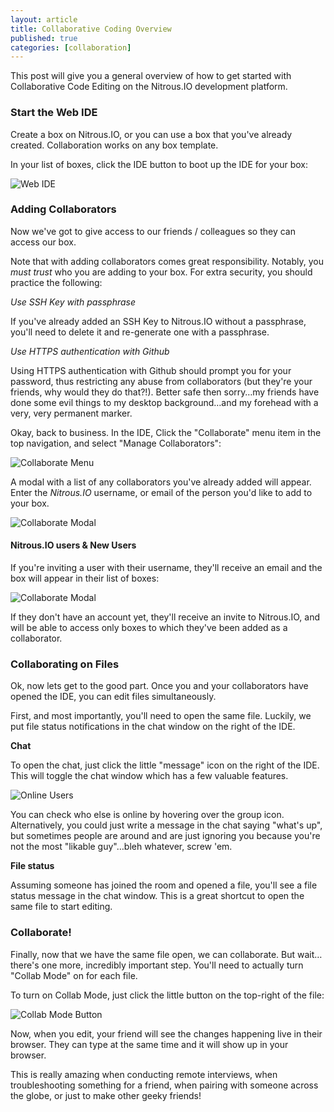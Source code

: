 ```yaml
---
layout: article
title: Collaborative Coding Overview
published: true
categories: [collaboration]
---
```


This post will give you a general overview of how to get started with Collaborative Code Editing on the Nitrous.IO development platform.

### Start the Web IDE

Create a box on Nitrous.IO, or you can use a box that you've already created. Collaboration works on any box template.

In your list of boxes, click the IDE button to boot up the IDE for your box:

![Web IDE](/screenshots/ide-button.png)

### Adding Collaborators

Now we've got to give access to our friends / colleagues so they can access our box.

Note that with adding collaborators comes great responsibility. Notably, you *must trust* who you are adding to your box. For extra security, you should practice the following:

*Use SSH Key with passphrase*

If you've already added an SSH Key to Nitrous.IO without a passphrase, you'll need to delete it and re-generate one with a passphrase.

*Use HTTPS authentication with Github*

Using HTTPS authentication with Github should prompt you for your password, thus restricting any abuse from collaborators (but they're your friends, why would they do that?!). Better safe then sorry…my friends have done some evil things to my desktop background…and my forehead with a very, very permanent marker.

Okay, back to business. In the IDE, Click the "Collaborate" menu item in the top navigation, and select "Manage Collaborators":

![Collaborate Menu](/screenshots/collab/collab-menu.png)

A modal with a list of any collaborators you've already added will appear. Enter the _Nitrous.IO_ username, or email of the person you'd like to add to your box.

![Collaborate Modal](/screenshots/collab/collab-modal-email.png)

#### Nitrous.IO users & New Users

If you're inviting a user with their username, they'll receive an email and the box will appear in their list of boxes:

![Collaborate Modal](/screenshots/collab/shared-box.png)

If they don't have an account yet, they'll receive an invite to Nitrous.IO, and will be able to access only boxes to which they've been added as a collaborator.

### Collaborating on Files

Ok, now lets get to the good part. Once you and your collaborators have opened the IDE, you can edit files simultaneously.

First, and most importantly, you'll need to open the same file. Luckily, we put file status notifications in the chat window on the right of the IDE.

**Chat**

To open the chat, just click the little "message" icon on the right of the IDE. This will toggle the chat window which has a few valuable features.

![Online Users](/screenshots/collab/collab-online.png)

You can check who else is online by hovering over the group icon. Alternatively, you could just write a message in the chat saying "what's up", but sometimes people are around and are just ignoring you because you're not the most "likable guy"…bleh whatever, screw 'em.

**File status**

Assuming someone has joined the room and opened a file, you'll see a file status message in the chat window. This is a great shortcut to open the same file to start editing.

### Collaborate!

Finally, now that we have the same file open, we can collaborate. But wait…there's one more, incredibly important step. You'll need to actually turn "Collab Mode" on for each file.

To turn on Collab Mode, just click the little button on the top-right of the file:

![Collab Mode Button](/screenshots/collab/collab-button2.png)

Now, when you edit, your friend will see the changes happening live in their browser. They can type at the same time and it will show up in your browser.

This is really amazing when conducting remote interviews, when troubleshooting something for a friend, when pairing with someone across the globe, or just to make other geeky friends!
